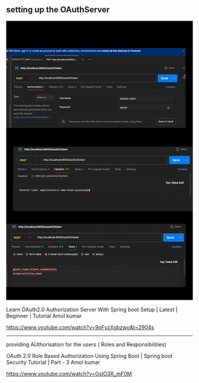 setting up the OAuthServer 
-------------------------
![img.png](img.png)

Learn OAuth2.0 Authorization Server With Spring boot Setup | Latest | Beginner | Tutorial
Amol kumar

https://www.youtube.com/watch?v=9oFyzXgbzwo&t=2904s

---------------------------------------------------------------------------
providing AUthorisation for the users ( Roles and Responsibilities)

OAuth 2.0 Role Based Authorization Using Spring Boot | Spring boot Security Tutorial | Part - 3
Amol kumar

https://www.youtube.com/watch?v=GsIO3R_mF0M
